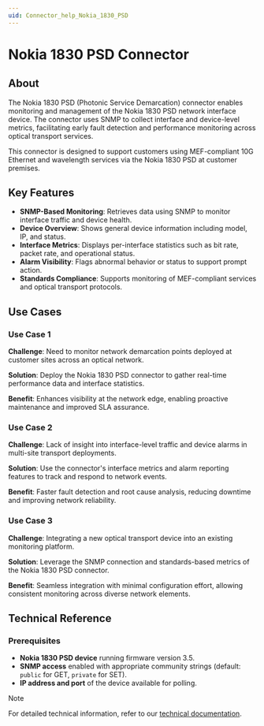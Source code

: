 ```yaml
---
uid: Connector_help_Nokia_1830_PSD
---
```


# Nokia 1830 PSD Connector

## About

The Nokia 1830 PSD (Photonic Service Demarcation) connector enables monitoring and management of the Nokia 1830 PSD network interface device. The connector uses SNMP to collect interface and device-level metrics, facilitating early fault detection and performance monitoring across optical transport services.

This connector is designed to support customers using MEF-compliant 10G Ethernet and wavelength services via the Nokia 1830 PSD at customer premises.

## Key Features

- **SNMP-Based Monitoring**: Retrieves data using SNMP to monitor interface traffic and device health.
- **Device Overview**: Shows general device information including model, IP, and status.
- **Interface Metrics**: Displays per-interface statistics such as bit rate, packet rate, and operational status.
- **Alarm Visibility**: Flags abnormal behavior or status to support prompt action.
- **Standards Compliance**: Supports monitoring of MEF-compliant services and optical transport protocols.

## Use Cases

### Use Case 1

**Challenge**: Need to monitor network demarcation points deployed at customer sites across an optical network.

**Solution**: Deploy the Nokia 1830 PSD connector to gather real-time performance data and interface statistics.

**Benefit**: Enhances visibility at the network edge, enabling proactive maintenance and improved SLA assurance.

### Use Case 2

**Challenge**: Lack of insight into interface-level traffic and device alarms in multi-site transport deployments.

**Solution**: Use the connector's interface metrics and alarm reporting features to track and respond to network events.

**Benefit**: Faster fault detection and root cause analysis, reducing downtime and improving network reliability.

### Use Case 3

**Challenge**: Integrating a new optical transport device into an existing monitoring platform.

**Solution**: Leverage the SNMP connection and standards-based metrics of the Nokia 1830 PSD connector.

**Benefit**: Seamless integration with minimal configuration effort, allowing consistent monitoring across diverse network elements.

## Technical Reference

### Prerequisites

- **Nokia 1830 PSD device** running firmware version 3.5.
- **SNMP access** enabled with appropriate community strings (default: `public` for GET, `private` for SET).
- **IP address and port** of the device available for polling.

> [!NOTE]
> For detailed technical information, refer to our [technical documentation](xref:Connector_help_Nokia_1830_PSD_Technical).
